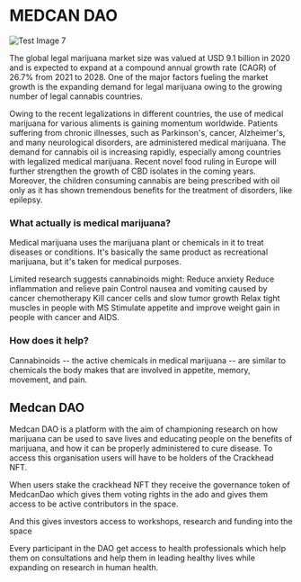# MEDCAN DAO

![Test Image 7](https://thumbnails.texastribune.org/W3M-kvr8D10NXUXVtqOV_GGQYHg=/1550x1038/smart/filters:format(webp):quality(75)/https://static.texastribune.org/media/files/d93634da629c5e37e904499803cbd2cf/Medical%20Marijuana%20JV%20TT%2001.jpg)

The global legal marijuana market size was valued at USD 9.1 billion in 2020 and is expected to expand at a compound annual growth rate (CAGR) of 26.7% from 2021 to 2028. One of the major factors fueling the market growth is the expanding demand for legal marijuana owing to the growing number of legal cannabis countries.

Owing to the recent legalizations in different countries, the use of medical marijuana for various aliments is gaining momentum worldwide. Patients suffering from chronic illnesses, such as Parkinson's, cancer, Alzheimer's, and many neurological disorders, are administered medical marijuana. The demand for cannabis oil is increasing rapidly, especially among countries with legalized medical marijuana. Recent novel food ruling in Europe will further strengthen the growth of CBD isolates in the coming years. Moreover, the children consuming cannabis are being prescribed with oil only as it has shown tremendous benefits for the treatment of disorders, like epilepsy.
### What actually is medical marijuana?
Medical marijuana uses the marijuana plant or chemicals in it to treat diseases or conditions. It's basically the same product as recreational marijuana, but it's taken for medical purposes.

Limited research suggests cannabinoids might:
Reduce anxiety
Reduce inflammation and relieve pain
Control nausea and vomiting caused by cancer chemotherapy
Kill cancer cells and slow tumor growth
Relax tight muscles in people with MS
Stimulate appetite and improve weight gain in people with cancer and AIDS.

### How does it help?
Cannabinoids -- the active chemicals in medical marijuana -- are similar to chemicals the body makes that are involved in appetite, memory, movement, and pain.


## Medcan DAO 
Medcan DAO is a platform with the aim of championing research on how marijuana can be used to save lives and educating people on the benefits of marijuana, and how it can be properly administered to cure disease. To access this organisation users will have to be holders of the Crackhead NFT.

When users stake the crackhead NFT they receive the governance token of MedcanDao which gives them voting rights in the ado and gives them access to be active contributors in the space.

And this gives investors access to workshops, research and funding into the space 

Every participant in the DAO get access to health professionals which help them on consultations and help them in leading healthy lives while expanding on research in human health.
